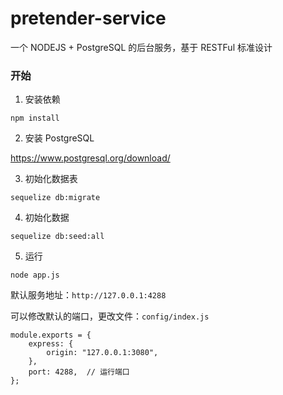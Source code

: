 # pretender-service

一个 NODEJS + PostgreSQL 的后台服务，基于 RESTFul 标准设计

### 开始

1. 安装依赖

```
npm install
```

2. 安装 PostgreSQL

https://www.postgresql.org/download/

3. 初始化数据表

```
sequelize db:migrate
```

4. 初始化数据

```
sequelize db:seed:all
```

5. 运行

```
node app.js
```

默认服务地址：`http://127.0.0.1:4288`

可以修改默认的端口，更改文件：`config/index.js`

```
module.exports = {
    express: {
        origin: "127.0.0.1:3080",
    },
    port: 4288,  // 运行端口
};
```

